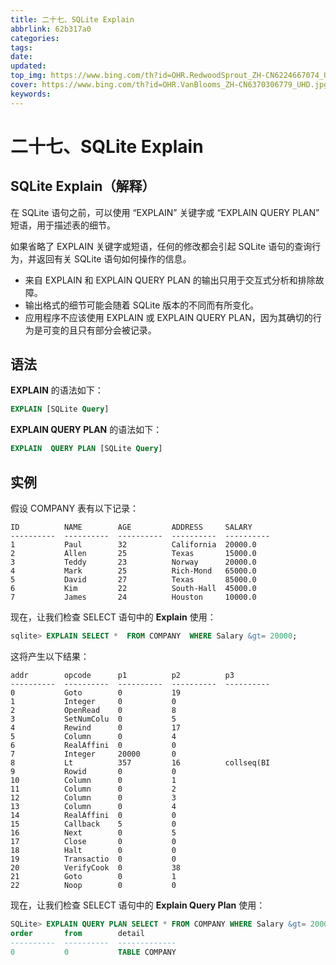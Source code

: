 ```yaml
---
title: 二十七、SQLite Explain
abbrlink: 62b317a0
categories: 
tags: 
date: 
updated: 
top_img: https://www.bing.com/th?id=OHR.RedwoodSprout_ZH-CN6224667074_UHD.jpg
cover: https://www.bing.com/th?id=OHR.VanBlooms_ZH-CN6370306779_UHD.jpg
keywords: 
---
```

# 二十七、SQLite Explain

## SQLite Explain（解释）

在 SQLite 语句之前，可以使用 “EXPLAIN” 关键字或 “EXPLAIN QUERY PLAN” 短语，用于描述表的细节。

如果省略了 EXPLAIN 关键字或短语，任何的修改都会引起 SQLite 语句的查询行为，并返回有关 SQLite 语句如何操作的信息。

- 来自 EXPLAIN 和 EXPLAIN QUERY PLAN 的输出只用于交互式分析和排除故障。
- 输出格式的细节可能会随着 SQLite 版本的不同而有所变化。
- 应用程序不应该使用 EXPLAIN 或 EXPLAIN QUERY PLAN，因为其确切的行为是可变的且只有部分会被记录。

## 语法

**EXPLAIN** 的语法如下：

```sql
EXPLAIN [SQLite Query]
```

**EXPLAIN QUERY PLAN** 的语法如下：

```sql
EXPLAIN  QUERY PLAN [SQLite Query]
```

## 实例

假设 COMPANY 表有以下记录：

```
ID          NAME        AGE         ADDRESS     SALARY
----------  ----------  ----------  ----------  ----------
1           Paul        32          California  20000.0
2           Allen       25          Texas       15000.0
3           Teddy       23          Norway      20000.0
4           Mark        25          Rich-Mond   65000.0
5           David       27          Texas       85000.0
6           Kim         22          South-Hall  45000.0
7           James       24          Houston     10000.0
```

现在，让我们检查 SELECT 语句中的 **Explain** 使用：

```sql
sqlite> EXPLAIN SELECT *  FROM COMPANY  WHERE Salary &gt= 20000;
```

这将产生以下结果：

```
addr        opcode      p1          p2          p3
----------  ----------  ----------  ----------  ----------
0           Goto        0           19
1           Integer     0           0
2           OpenRead    0           8
3           SetNumColu  0           5
4           Rewind      0           17
5           Column      0           4
6           RealAffini  0           0
7           Integer     20000       0
8           Lt          357         16          collseq(BI
9           Rowid       0           0
10          Column      0           1
11          Column      0           2
12          Column      0           3
13          Column      0           4
14          RealAffini  0           0
15          Callback    5           0
16          Next        0           5
17          Close       0           0
18          Halt        0           0
19          Transactio  0           0
20          VerifyCook  0           38
21          Goto        0           1
22          Noop        0           0
```

现在，让我们检查 SELECT 语句中的 **Explain Query Plan** 使用：

```sql
SQLite> EXPLAIN QUERY PLAN SELECT * FROM COMPANY WHERE Salary &gt= 20000;
order       from        detail
----------  ----------  -------------
0           0           TABLE COMPANY
```